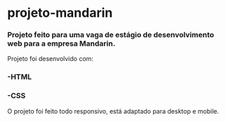 # projeto-mandarin

### Projeto feito para uma vaga de estágio de desenvolvimento web para a empresa Mandarin.

Projeto foi desenvolvido com:

### -HTML

### -CSS

O projeto foi feito todo responsivo, está adaptado para desktop e mobile.

